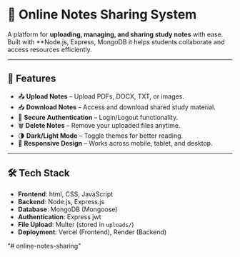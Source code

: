 

# 📝 Online Notes Sharing System

A platform for **uploading, managing, and sharing study notes** with ease.  
Built with \*\*Node.js, Express, MongoDB it helps students collaborate and access resources efficiently.

---

## 🚀 Features

- 📤 **Upload Notes** – Upload PDFs, DOCX, TXT, or images.
- 📥 **Download Notes** – Access and download shared study material.
- 🔐 **Secure Authentication** – Login/Logout functionality.
- 🗑 **Delete Notes** – Remove your uploaded files anytime.
- 🌗 **Dark/Light Mode** – Toggle themes for better reading.
- 📱 **Responsive Design** – Works across mobile, tablet, and desktop.

---

## 🛠 Tech Stack

- **Frontend**: html, CSS, JavaScript
- **Backend**: Node.js, Express.js
- **Database**: MongoDB (Mongoose)
- **Authentication**: Express jwt
- **File Upload**: Multer (stored in `uploads/`)
- **Deployment**: Vercel (Frontend), Render (Backend)

"# online-notes-sharing"
